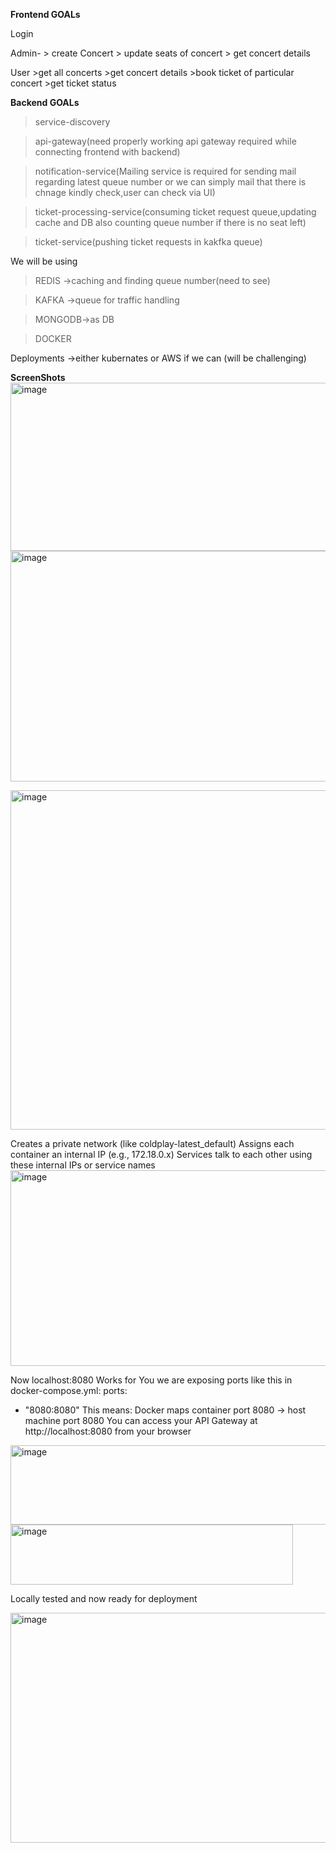 **Frontend GOALs**

Login

Admin-  > create Concert
        > update seats of concert
        > get concert details
        
User    >get all concerts
        >get concert details
        >book ticket of particular concert
        >get ticket status


**Backend GOALs**

>service-discovery

>api-gateway(need properly working api gateway required while connecting frontend with backend)

>notification-service(Mailing service is required for sending mail regarding latest queue number or we can simply mail that there is chnage kindly check,user can check via UI)

>ticket-processing-service(consuming ticket request queue,updating cache and DB also counting queue number if there is no seat left)

>ticket-service(pushing ticket requests in kakfka queue)

We will be using 
>REDIS ->caching and finding queue number(need to see)

>KAFKA ->queue for traffic handling

>MONGODB->as DB

>DOCKER

Deployments ->either kubernates or AWS if we can (will be challenging)



**ScreenShots**
<img width="1345" height="269" alt="image" src="https://github.com/user-attachments/assets/0621c84d-4adb-4d9c-bdd9-8a59cff9a280" />
<img width="1364" height="369" alt="image" src="https://github.com/user-attachments/assets/b8c30367-875d-4bba-888f-24e081e0efc4" />

<img width="1120" height="543" alt="image" src="https://github.com/user-attachments/assets/8a5e7ebe-de31-46a6-9293-8ce476b7d020" />


Creates a private network (like coldplay-latest_default)
Assigns each container an internal IP (e.g., 172.18.0.x)
Services talk to each other using these internal IPs or service names
<img width="1336" height="313" alt="image" src="https://github.com/user-attachments/assets/17f6c2fc-47c2-4dc9-a3cc-233ae1afd66b" />




Now localhost:8080 Works for You
we are exposing ports like this in docker-compose.yml:
ports:
  - "8080:8080"
This means:
Docker maps container port 8080 → host machine port 8080
You can access your API Gateway at http://localhost:8080 from your browser
<img width="661" height="127" alt="image" src="https://github.com/user-attachments/assets/15aba8ef-829a-4566-b4e3-9964ffbec2cf" />
<img width="452" height="96" alt="image" src="https://github.com/user-attachments/assets/9bfe9702-06f2-42d0-ae67-8366ec5ad1ed" />

Locally tested and now ready for deployment 


<img width="1336" height="368" alt="image" src="https://github.com/user-attachments/assets/bdc25bea-ec90-4a86-91e7-87fad15a8dfb" />






